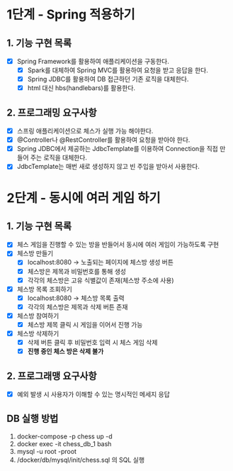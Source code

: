 # 1단계 - Spring 적용하기 

## 1. 기능 구현 목록
- [x] Spring Framework를 활용하여 애플리케이션을 구동한다.
  - [x] Spark를 대체하여 Spring MVC를 활용하여 요청을 받고 응답을 한다.
  - [x] Spring JDBC를 활용하여 DB 접근하던 기존 로직을 대체한다.
  - [x] html 대신 hbs(handlebars)를 활용한다.

## 2. 프로그래밍 요구사항
- [x] 스프링 애플리케이션으로 체스가 실행 가능 해야한다.
- [x] @Controller나 @RestController를 활용하여 요청을 받아야 한다.
- [x] Spring JDBC에서 제공하는 JdbcTemplate를 이용하여 Connection을 직접 만들어 주는 로직을 대체한다.
- [x] JdbcTemplate는 매번 새로 생성하지 않고 빈 주입을 받아서 사용한다.

# 2단계 - 동시에 여러 게임 하기

## 1. 기능 구현 목록
- [X] 체스 게임을 진행할 수 있는 방을 반들어서 동시에 여러 게임이 가능하도록 구현
- [x] 체스방 만들기
  - [x] localhost:8080 -> 노출되는 페이지에 체스방 생성 버튼
  - [x] 체스방은 제목과 비밀번호를 통해 생성
  - [x] 각각의 체스방은 고유 식별값이 존재(체스방 주소에 사용)
- [x] 체스방 목록 조회하기
  - [x] localhost:8080 -> 체스방 목록 출력
  - [x] 각각의 체스방은 제목과 삭제 버튼 존재
- [x] 체스방 참여하기
  - [x] 체스방 제목 클릭 시 게임을 이어서 진행 가능 
- [x] 체스방 삭제하기
  - [x] 삭제 버튼 클릭 후 비밀번호 입력 시 체스 게임 삭제 
  - [x] **진행 중인 체스 방은 삭제 불가**
  
## 2. 프로그래맹 요구사항 
- [x] 예외 발생 시 사용자가 이해할 수 있는 명시적인 메세지 응답


## DB 실행 방법

1. docker-compose -p chess up -d
2. docker exec -it chess_db_1 bash
3. mysql -u root -proot
4. /docker/db/mysql/init/chess.sql 의 SQL 실행
